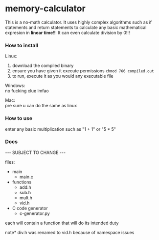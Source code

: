 # memory-calculator

This is a no-math calculator.
It uses highly complex algorithms such as if statements and return statements to calculate any basic mathematical expresion in **linear time**!!!
It can even calculate division by 0!!!

### How to install
Linux:  
1. download the compiled binary
2. ensure you have given it execute permissions `chmod 766 compiled.out`
3. to run, execute it as you would any executable file

Windows:  
no fucking clue lmfao

Mac:  
pre sure u can do the same as linux

### How to use
enter any basic multiplication such as
"1 + 1"
or "5 * 5"

### Docs
--- SUBJECT TO CHANGE ---

files:
- main
	- main.c
- functions
	- add.h
	- sub.h
	- mult.h
	- vid.h
- C code generator
	- c-generator.py

each will contain a function that will do its intended duty

note* div.h was renamed to vid.h because of namespace issues

